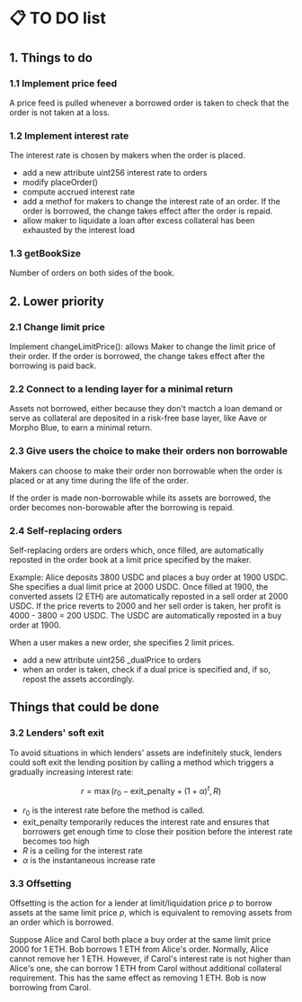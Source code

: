 # :clipboard: TO DO list

## 1. Things to do

### 1.1 Implement price feed

A price feed is pulled whenever a borrowed order is taken to check that the order is not taken at a loss.

### 1.2 Implement interest rate

The interest rate is chosen by makers when the order is placed.

- add a new attribute uint256 interest rate to orders
- modify placeOrder()
- compute accrued interest rate
- add a methof for makers to change the interest rate of an order. If the order is borrowed, the change takes effect after the order is repaid.
- allow maker to liquidate a loan after excess collateral has been exhausted by the interest load

### 1.3 getBookSize

Number of orders on both sides of the book.

## 2. Lower priority

### 2.1 Change limit price

Implement changeLimitPrice(): allows Maker to change the limit price of their order. If the order is borrowed, the change takes effect after the borrowing is paid back.

### 2.2 Connect to a lending layer for a minimal return

Assets not borrowed, either because they don't mactch a loan demand or serve as collateral are deposited in a risk-free base layer, like Aave or Morpho Blue, to earn a minimal return.

### 2.3 Give users the choice to make their orders non borrowable

Makers can choose to make their order non borrowable when the order is placed or at any time during the life of the order.

If the order is made non-borrowable while its assets are borrowed, the order becomes non-borowable after the borrowing is repaid.

### 2.4 Self-replacing orders

Self-replacing orders are orders which, once filled, are automatically reposted in the order book at a limit price specified by the maker.

Example: Alice deposits 3800 USDC and places a buy order at 1900 USDC. She specifies a dual limit price at 2000 USDC. Once filled at 1900, the converted assets (2 ETH) are automatically reposted in a sell order at 2000 USDC. If the price reverts to 2000 and her sell order is taken, her profit is 4000 - 3800 = 200 USDC. The USDC are automatically reposted in a buy order at 1900.

When a user makes a new order, she specifies 2 limit prices.

- add a new attribute uint256 _dualPrice to orders
- when an order is taken, check if a dual price is specified and, if so, repost the assets accordingly.

## Things that could be done

### 3.2 Lenders' soft exit

To avoid situations in which lenders' assets are indefinitely stuck, lenders could soft exit the lending position by calling a method which triggers a gradually increasing interest rate:

$$
r = \max(r_0 - \text{exit_penalty} + (1 + \alpha)^t, R)
$$

- $r_0$ is the interest rate before the method is called.
- exit_penalty temporarily reduces the interest rate and ensures that borrowers get enough time to close their position before the interest rate becomes too high
- $R$ is a ceiling for the interest rate
- $\alpha$ is the instantaneous increase rate

### 3.3 Offsetting

Offsetting is the action for a lender at limit/liquidation price $p$ to borrow assets at the same limit price $p$, which is equivalent to removing assets from an order which is borrowed.

Suppose Alice and Carol both place a buy order at the same limit price 2000 for 1 ETH. Bob borrows 1 ETH from Alice's order. Normally, Alice cannot remove her 1 ETH. However, if Carol's interest rate is not higher than Alice's one, she can borrow 1 ETH from Carol without additional collateral requirement. This has the same effect as removing 1 ETH. Bob is now borrowing from Carol.


